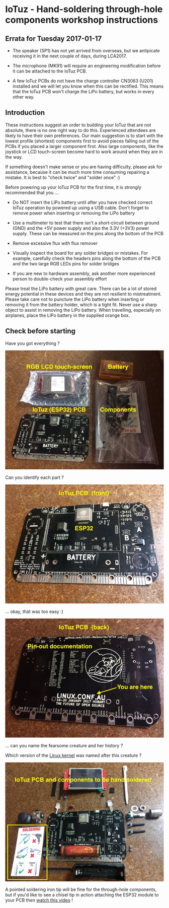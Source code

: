 IoTuz - Hand-soldering through-hole components workshop instructions
=====

Errata for Tuesday 2017-01-17
-----------------------------

* The speaker (SP1) has not yet arrived from overseas, but we antipicate
  receiving it in the next couple of days, during LCA2017.

* The microphone (MK91) will require an engineering modification before
  it can be attached to the IoTuz PCB.

* A few IoTuz PCBs do not have the charge controller CN3063 (U201) installed
  and we will let you know when this can be rectified.  This means that the
  IoTuz PCB won't charge the LiPo battery, but works in every other way.

Introduction
------------

These instructions suggest an order to building your IoTuz that are not
absolute, there is no one right way to do this.  Experienced attendees
are likely to have their own preferences.  Our main suggestion is to
start with the lowest profile (shortest) components first to avoid
pieces falling out of the PCBs if you placed a larger component first.
Also large components, like the joystick or LCD touch-screen become hard
to work around when they are in the way.

If something doesn't make sense or you are having difficulty, please ask
for assistance, because it can be much more time consuming repairing a 
mistake.  It is best to "check twice" and "solder once" :)

Before powering up your IoTuz PCB for the first time, it is strongly
recommended that you ...

* Do NOT insert the LiPo battery until after you have checked correct
  IoTuz operation by powered up using a USB cable.  Don't forget to
  remove power when inserting or removing the LiPo battery

* Use a multimeter to test that there isn't a short-circuit between
  ground (GND) and the +5V power supply and also the 3.3V (+3V3) power
  supply.  These can be measured on the pins along the bottom of the PCB

* Remove excessive flux with flux remover

* Visually inspect the board for any solder bridges or mistakes.
  For example, carefully check the headers pins along the bottom
  of the PCB and the two large RGB LEDs pins for solder bridges

* If you are new to hardware assembly, ask another more experienced
  person to double-check your assembly effort

Please treat the LiPo battery with great care.  There can be a lot of
stored energy potential in these devices and they are not resilient to
mistreatment.  Please take care not to puncture the LiPo battery when
inserting or removing it from the battery holder, which is a tight fit.
Never use a sharp object to assist in removing the LiPo battery. When
travelling, especially on airplanes, place the LiPo battery in the
supplied orange box.

Check before starting
---------------------

Have you got everything ?

![IoTuz image 1](https://github.com/CCHS-Melbourne/IoTuz/blob/master/Documentation/Images/IMG_8473.jpg)

Can you identify each part ?

![IoTuz image 2](https://github.com/CCHS-Melbourne/IoTuz/blob/master/Documentation/Images/IMG_8474.jpg)

... okay, that was too easy :)

![IoTuz image 3](https://github.com/CCHS-Melbourne/IoTuz/blob/master/Documentation/Images/IMG_8475.jpg)

... can you name the fearsome creature and her history ?

Which version of the [Linux kernel](http://www.h-online.com/news/item/Kernel-Log-Tasmanian-devil-to-be-Linux-s-temporary-mascot-new-Radeon-drivers-740667.html) was named after this creature ?

![IoTuz image 4](https://github.com/CCHS-Melbourne/IoTuz/blob/master/Documentation/Images/IMG_8476.jpg)

A pointed soldering iron tip will be fine for the through-hole components,
but if you'd like to see a chisel tip in action attaching the ESP32 module
to your PCB then
[watch this video](https://www.youtube.com/watch?v=haz02WWTRY4) !
